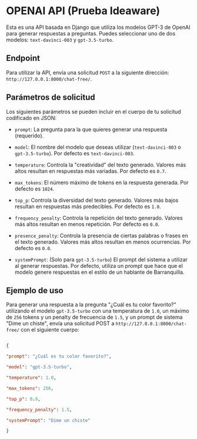 
# OPENAI API (Prueba Ideaware)

  

Esta es una API basada en Django que utiliza los modelos GPT-3 de OpenAI para generar respuestas a preguntas. Puedes seleccionar uno de dos modelos: `text-davinci-003` y `gpt-3.5-turbo`.

  

## Endpoint

  

Para utilizar la API, envía una solicitud `POST` a la siguiente dirección: `http://127.0.0.1:8000/chat-free/`.

  

## Parámetros de solicitud

  

Los siguientes parámetros se pueden incluir en el cuerpo de tu solicitud codificado en JSON:

  

-  `prompt`: La pregunta para la que quieres generar una respuesta (requerido).

-  `model`: El nombre del modelo que deseas utilizar (`text-davinci-003` o `gpt-3.5-turbo`). Por defecto es `text-davinci-003`.

-  `temperature`: Controla la "creatividad" del texto generado. Valores más altos resultan en respuestas más variadas. Por defecto es `0.7`.

-  `max_tokens`: El número máximo de tokens en la respuesta generada. Por defecto es `1024`.

-  `top_p`: Controla la diversidad del texto generado. Valores más bajos resultan en respuestas más predecibles. Por defecto es `1.0`.

-  `frequency_penalty`: Controla la repetición del texto generado. Valores más altos resultan en menos repetición. Por defecto es `0.0`.

-  `presence_penalty`: Controla la presencia de ciertas palabras o frases en el texto generado. Valores más altos resultan en menos ocurrencias. Por defecto es `0.0`.

-  `systemPrompt`: (Solo para `gpt-3.5-turbo`) El prompt del sistema a utilizar al generar respuestas. Por defecto, utiliza un prompt que hace que el modelo genere respuestas en el estilo de un hablante de Barranquilla.

  

## Ejemplo de uso

  


Para generar una respuesta a la pregunta "¿Cuál es tu color favorito?" utilizando el modelo `gpt-3.5-turbo` con una temperatura de `1.0`, un máximo de `256` tokens y un penalty de frecuencia de `1.5`, y un prompt de sistema "Dime un chiste", envía una solicitud POST a `http://127.0.0.1:8000/chat-free/` con el siguiente cuerpo:

  

```json

{

"prompt": "¿Cuál es tu color favorito?",

"model": "gpt-3.5-turbo",

"temperature": 1.0,

"max_tokens": 256,

"top_p": 0.9,

"frequency_penalty": 1.5,

"systemPrompt": "Dime un chiste"

}